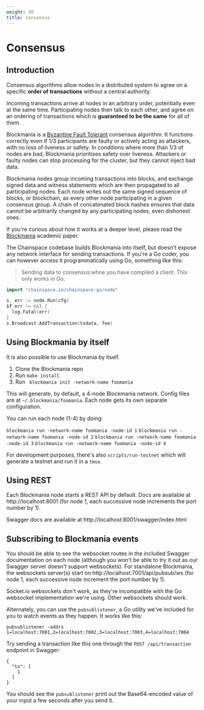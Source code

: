 ```yaml
---
weight: 30
title: Consensus
---
```


# Consensus

## Introduction

Consensus algorithms allow nodes in a distributed system to agree on a specific **order of transactions** without a central authority.

Incoming transactions arrive at nodes in an arbitrary order, potentially even at the same time. Participating nodes then talk to each other, and agree on an ordering of transactions which is **guaranteed to be the same** for all of them.

Blockmania is a [Byzantine Fault Tolerant](https://en.wikipedia.org/wiki/Byzantine_fault_tolerance) consensus algorithm. It functions correctly even if 1/3 participants are faulty or actively acting as attackers, with no loss of liveness or safety. In conditions where more than 1/3 of nodes are bad, Blockmania prioritises safety over liveness. Attackers or faulty nodes can stop processing for the cluster, but they cannot inject bad data.

Blockmania nodes group incoming transactions into blocks, and exchange signed data and witness statements which are then propagated to all participating nodes. Each node writes out the same signed sequence of blocks, or blockchain, as every other node participating in a given consensus group. A chain of concatenated block hashes ensures that data cannot be arbitrarily changed by any participating nodes, even dishonest ones.

If you're curious about how it works at a deeper level, please read the [Blockmania](https://arxiv.org/abs/1809.01620) academic paper.

The Chainspace codebase builds Blockmania into itself, but doesn't expose any network interface for sending transactions. If you're a Go coder, you can however access it programmatically using Go, something like this:

> Sending data to consensus whne you have compiled a client. This only works in Go.

```go
import "chainspace.io/chainspace-go/node"

s, err := node.Run(cfg)
if err != nil {
  log.Fatal(err)
}
s.Broadcast.AddTransaction(txdata, fee)

```

## Using Blockmania by itself

It is also possible to use Blockmania by itself.

1. Clone the Blockmania repo
1. Run `make install`
1. Run ` blockmania init -network-name foomania`

This will generate, by default, a 4-node Blockmania network. Config files are at `~/.blockmania/foomania`. Each node gets its own separate configuration.

You can run each node (1-4) by doing:

`blockmania run -network-name foomania -node-id 1`
`blockmania run -network-name foomania -node-id 2`
`blockmania run -network-name foomania -node-id 3`
`blockmania run -network-name foomania -node-id 4`

For development purposes, there's also `scripts/run-testnet` which will generate a testnet and run it in a `tmux`.

## Using REST

Each Blockmania node starts a REST API by default. Docs are available at http://localhost:8001 (for node 1, each successive node increments the port number by 1).

Swagger docs are available at http://localhost:8001/swagger/index.html

## Subscribing to Blockmania events

You should be able to see the websocket routes in the included Swagger documentation on each node (although you won't be able to try it out as our Swagger server doesn't support websockets). For standalone Blockmania, the websockets server(s) start on http://localhost:7001/api/pubsub/ws (for node 1, each successive node increment the port number by 1).

Socket.io websockets don't work, as they're incompatible with the Go websocket implementation we're using. Other websockets should work.

Alternately, you can use the `pubsublistener`, a Go utility we've included for you to watch events as they happen. It works like this:

`pubsublistener -addrs 1=localhost:7001,2=localhost:7002,3=localhost:7003,4=localhost:7004`

Try sending a transaction like this one through the `POST /api/transaction` endpoint in Swagger:

```
{
  "tx": [
    1
  ]
}
```

You should see the `pubsublistener` print out the Base64-encoded value of your input a few seconds after you send it. 
